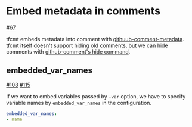 # Embed metadata in comments

[#67](https://github.com/suzuki-shunsuke/tfcmt/pull/67)

tfcmt embeds metadata into comment with [githuub-comment-metadata](https://github.com/suzuki-shunsuke/github-comment-metadata).
tfcmt itself doesn't support hiding old comments, but we can hide comments with [github-comment's hide command](https://github.com/suzuki-shunsuke/github-comment#hide).

## embedded_var_names

[#108](https://github.com/suzuki-shunsuke/tfcmt/issues/108) [#115](https://github.com/suzuki-shunsuke/tfcmt/pull/115)

If we want to embed variables passed by `-var` option, we have to specify variable names by `embedded_var_names` in the configuration.

```yaml
embedded_var_names:
- name
```
